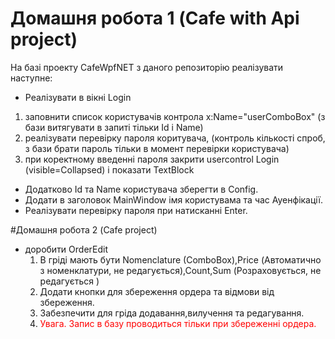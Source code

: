 ﻿# Домашня робота 1 (Cafe with Api project)

На базі проекту CafeWpfNET з даного репозиторію реалізувати наступне:

- Реалізувати в вікні Login
 1. заповнити список користувачів контрола x:Name="userComboBox" (з бази витягувати в запиті тільки Id і Name)
 2. реалізувати перевірку пароля коритувача, (контроль кількості спроб, з бази брати пароль тільки в момент перевірки користувача)
 3. при коректному введенні пароля закрити usercontrol Login (visible=Collapsed) і показати TextBlock
- Додатково Id та Name користувача зберегти в Config.
- Додати в заголовок MainWindow  імя користувама та час Ауенфікації.
- Реалізувати перевірку пароля при натисканні Enter.


#Домашня робота 2 (Cafe project)

- доробити OrderEdit
  1. В гріді мають бути Nomenclature (ComboBox),Price (Автоматично з номенклатури, не редагується),Count,Sum (Розраховується, не редагується ) 
  2. Додати кнопки для збереження ордера та відмови від збереження.
  3. Забезпечити для гріда додавання,вилучення та редагування.
  4. <span style="color:red;">Увага. Запис в базу проводиться тільки при збереженні ордера.</span>
